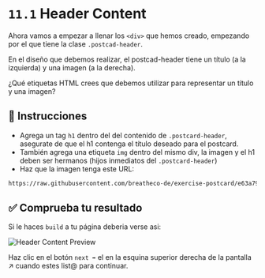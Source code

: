 # `11.1` Header Content

Ahora vamos a empezar a llenar los `<div>` que hemos creado, empezando 
por el que tiene la clase `.postcad-header`.

En el diseño que debemos realizar, el postcad-header tiene un título (a la izquierda) y una imagen (a la derecha).

¿Qué etiquetas HTML crees que debemos utilizar para representar un título y una imagen?

## 📝 Instrucciones

- Agrega un tag `h1` dentro del del contenido de `.postcard-header`, asegurate de que el h1 contenga el título deseado para el postcard.
- También agrega una etiqueta `img` dentro del mismo div, la imagen y el h1 deben ser hermanos (hijos inmediatos del `.postcard-header`) 
- Haz que la imagen tenga este URL:

```txt
https://raw.githubusercontent.com/breatheco-de/exercise-postcard/e63a7916530cc850bd92aa1c2e19191837fb5c80/.learn/assets/4geeks.png
```
## ✅ Comprueba tu resultado

Si le haces `build` a tu página deberia verse asi:

![Header Content Preview](../../assets/header-content.png?raw=true)

Haz clic en el botón `next ➡` el en la esquina superior derecha de la pantalla  ↗ cuando estes list@ para continuar.